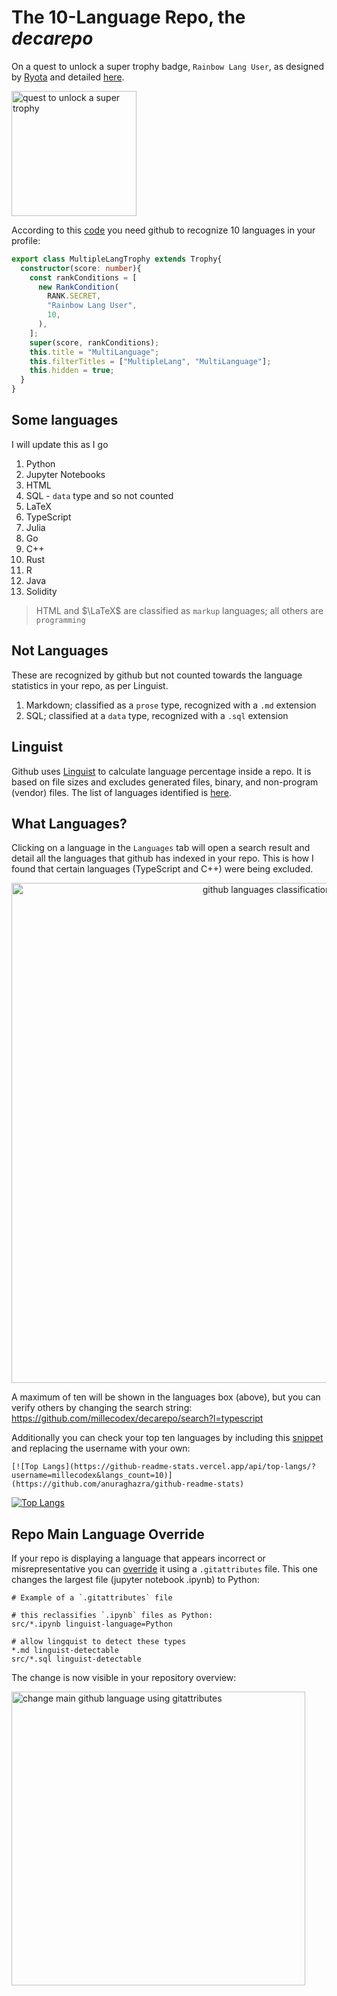 # The 10-Language Repo, the *decarepo*
On a quest to unlock a super trophy badge, `Rainbow Lang User`, as designed by [Ryota](https://github.com/ryo-ma) and detailed [here](https://github.com/ryo-ma/github-profile-trophy).
<p align="left"><img width="200" alt="quest to unlock a super trophy" src="https://user-images.githubusercontent.com/6661165/91643641-28cd4780-ea70-11ea-94a9-a51885252700.png">
    
According to this [code](https://github.com/ryo-ma/github-profile-trophy/blob/master/src/trophy.ts) you need github to recognize 10 languages in your profile:

```ts
export class MultipleLangTrophy extends Trophy{
  constructor(score: number){
    const rankConditions = [
      new RankCondition(
        RANK.SECRET,
        "Rainbow Lang User",
        10,
      ),
    ];
    super(score, rankConditions);
    this.title = "MultiLanguage";
    this.filterTitles = ["MultipleLang", "MultiLanguage"];
    this.hidden = true;
  }
}
```
    
## Some languages
I will update this as I go
    
1. Python
1. Jupyter Notebooks
1. HTML
1. SQL - `data` type and so not counted
1. LaTeX
1. TypeScript
1. Julia
1. Go
1. C++
1. Rust
1. R
1. Java
1. Solidity
   
> HTML and $\LaTeX$ are classified as `markup` languages; all others are `programming`    
    
## Not Languages
These are recognized by github but not counted towards the language statistics in your repo, as per Linguist.
    
1. Markdown; classified as a `prose` type, recognized with a `.md` extension
1. SQL; classified at a `data` type, recognized with a `.sql` extension
    
## Linguist
Github uses [Linguist](https://github.com/github/linguist/) to calculate language percentage inside a repo. It is based on file sizes and excludes generated files, binary, and non-program (vendor) files. The list of languages identified is [here](https://github.com/github/linguist/blob/master/lib/linguist/languages.yml).
    
## What Languages?
Clicking on a language in the `Languages` tab will open a search result and detail all the languages that github has indexed in your repo. This is how I found that certain languages (TypeScript and C++) were being excluded.
    
<p align="center"><img width="800" alt="github languages classification" src="https://user-images.githubusercontent.com/39792005/162554851-077a4f76-6141-4d41-8312-2afb1fd4bced.PNG"></p>

A maximum of ten will be shown in the languages box (above), but you can verify others by changing the search string: https://github.com/millecodex/decarepo/search?l=typescript

Additionally you can check your top ten languages by including this [snippet](https://github.com/anuraghazra/github-readme-stats) and replacing the username with your own:
```
[![Top Langs](https://github-readme-stats.vercel.app/api/top-langs/?username=millecodex&langs_count=10)](https://github.com/anuraghazra/github-readme-stats)
```
[![Top Langs](https://github-readme-stats.vercel.app/api/top-langs/?username=millecodex&langs_count=10)](https://github.com/anuraghazra/github-readme-stats)

## Repo Main Language Override
If your repo is displaying a language that appears incorrect or misrepresentative you can [override](https://github.com/github/linguist/blob/master/docs/overrides.md) it using a `.gitattributes` file. This one changes the largest file (jupyter notebook .ipynb) to Python:

```
# Example of a `.gitattributes` file 

# this reclassifies `.ipynb` files as Python:
src/*.ipynb linguist-language=Python

# allow lingquist to detect these types
*.md linguist-detectable
src/*.sql linguist-detectable
```

The change is now visible in your repository overview:

<img width="470" alt="change main github language using gitattributes" src="https://user-images.githubusercontent.com/39792005/162594670-8789ee41-8d2a-4ce7-84bd-bc91ef094922.PNG">


